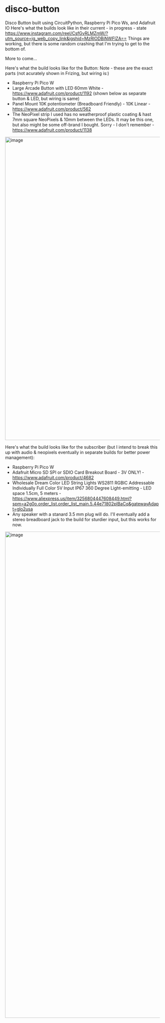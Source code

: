 # disco-button
Disco Button built using CircuitPython, Raspberry Pi Pico Ws, and Adafruit IO
Here's what the builds look like in their current - in progress - state
https://www.instagram.com/reel/CsfGvRLMZmW/?utm_source=ig_web_copy_link&igshid=MzRlODBiNWFlZA==
Things are working, but there is some random crashing that I'm trying to get to the bottom of.

More to come...

Here's what the build looks like for the Button:
Note - these are the exact parts (not acurately shown in Frizing, but wiring is:)
- Raspberry Pi Pico W
- Large Arcade Button with LED 60mm White - https://www.adafruit.com/product/1192 (shown below as separate button & LED, but wiring is same)
- Panel Mount 10K potentiometer (Breadboard Friendly) - 10K Linear - https://www.adafruit.com/product/562
- The NeoPixel strip I used has no weatherproof plastic coating & hast 7mm square NeoPixels & 10mm between the LEDs. It may be this one, but also might be some off-brand I bought. Sorry - I don't remember - https://www.adafruit.com/product/1138
<img width="984" alt="image" src="https://github.com/gallaugher/disco-button/assets/20801687/5735e3d2-8875-48c2-94d6-e2a9a8c0025c">

Here's what the build looks like for the subscriber (but I intend to break this up with audio & neopixels eventually in separate builds for better power management):
- Raspberry Pi Pico W
- Adafruit Micro SD SPI or SDIO Card Breakout Board - 3V ONLY! - https://www.adafruit.com/product/4682
- Wholesale Dream Color LED String Lights WS2811 RGBIC Addressable Individually Full Color 5V Input IP67 360 Degree Light-emitting - LED space 1.5cm, 5 meters - https://www.aliexpress.us/item/3256804447608449.html?spm=a2g0o.order_list.order_list_main.5.44e71802plBaCq&gatewayAdapt=glo2usa
- Any speaker with a stanard 3.5 mm plug will do. I'll eventually add a stereo breadboard jack to the build for sturdier input, but this works for now.
<img width="1578" alt="image" src="https://github.com/gallaugher/disco-button/assets/20801687/350afb99-723a-4d72-bd5f-2091516f42d3">
